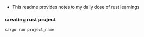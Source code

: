 - This readme provides notes to my daily dose of rust learnings
### creating rust project
 ```cargo run project_name ```